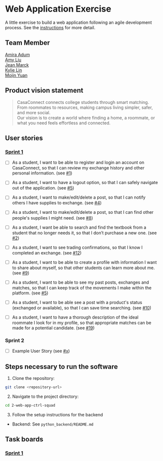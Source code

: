 # Web Application Exercise

A little exercise to build a web application following an agile development process. See the [instructions](instructions.md) for more detail.

## Team Member

[Amira Adum](https://github.com/amiraadum)  
[Amy Liu](https://github.com/Amyliu2003)  
[Jean Marck](https://github.com/Jeanmarck12)  
[Kylie Lin](https://github.com/kylin1209)  
[Mojin Yuan](https://github.com/Mojin-Yuan)  


## Product vision statement

> CasaConnect connects college students through smart matching. From roommates to resources,  making campus living simpler, safer, and more social.  
> Our vision is to create a world where finding a home, a roommate, or what you need feels effortless and connected.

## User stories

### **[Sprint 1](https://github.com/swe-students-fall2025/2-web-app-ctrl-squad/issues)**

- [ ] As a student, I want to be able to register and login an account on CasaConnect, so that I can review my exchange history and other personal information. (see [#1](/../../issues/1))

- [ ] As a student, I want to have a logout option, so that I can safely navigate out of the application. (see [#5](/../../issues/5))

- [ ] As a student, I want to make/edit/delete a post, so that I can notify others I have supplies to exchange. (see [#4](/../../issues/4))

- [ ] As a student, I want to make/edit/delete a post, so that I can find other people's supplies I might need. (see [#8](/../../issues/8))

- [ ] As a student, I want be able to search and find the textbook from a student that no longer needs it, so that I don’t purchase a new one. (see [#2](/../../issues/2))

- [ ] As a student, I want to see trading confirmations, so that I know I completed an exchange. (see [#12](/../../issues/12))

- [ ] As a student, I want to be able to create a profile with information I want to share about myself, so that other students can learn more about me. (see [#9](/../../issues/9))

- [ ] As a student, I want to be able to see my past posts, exchanges and matches, so that I can keep track of the movements I make within the platform. (see [#5](/../../issues/6))

- [ ] As a student, I want to be able see a post with a product's status (exchanged or available), so that I can save time searching. (see [#10](/../../issues/10))

- [ ] As a student, I want to have a thorough description of the ideal roommate I look for in my profile, so that appropriate matches can be made for a potential candidate. (see [#19](https://github.com/swe-students-fall2025/2-web-app-ctrl-squad/issues/19))

### Sprint 2

- [ ] Example User Story (see [#x](/../../issues/x))

## Steps necessary to run the software

1. Clone the repository:

```bash
git clone <repository-url>
```

2. Navigate to the project directory:

```bash
cd 2-web-app-ctrl-squad
```

3. Follow the setup instructions for the backend
- Backend: See `python_backend/README.md`


## Task boards

### **[Sprint 1](https://github.com/orgs/swe-students-fall2025/projects/5)**


